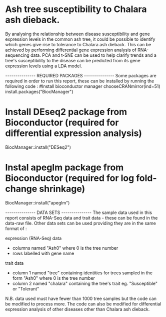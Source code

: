# Ash tree susceptibility to Chalara ash dieback.

By analysing the relationship between disease susceptibility and gene expression levels in the common ash tree, it could be possible to identify which genes give rise to tolerance to Chalara ash dieback. This can be achieved by performing differential gene expression analysis of RNA-sequencing data. PCA and t-SNE can be used to help clarify trends and a tree's susceptibility to the disease can be predicted from its gene expression levels using a LDA model.

--------------- REQUIRED PACKAGES ---------------
Some packages are required in order to run this report, these can be installed by running the following code :
#Install bioconductor manager
chooseCRANmirror(ind=51)
install.packages("BiocManager")
# Install DEseq2 package from Bioconductor (required for differential expression analysis)
BiocManager::install("DESeq2")
# Instal apeglm package from Bioconductor (required for log fold-change shrinkage)
BiocManager::install("apeglm")

--------------- DATA SETS ---------------
The sample data used in this report consists of RNA-Seq data and trait data - these can be found in the data-raw file. Other data sets can be used providing they are in the same format of :

expression (RNA-Seq) data
- columns named "Ash0" where 0 is the tree number
- rows labelled with gene name

trait data
- column 1 named "tree" containing identities for trees sampled in the form "Ash0" where 0 is the tree number
- column 2 named "chalara" containing the tree's trait eg. "Susceptible" or "Tolerant"

N.B. data used must have fewer than 1000 tree samples but the code can be modified to process more. The code can also be modified for differential expression analysis of other diseases other than Chalara ash dieback.
